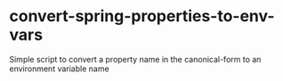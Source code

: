 # convert-spring-properties-to-env-vars
Simple script to convert a property name in the canonical-form to an environment variable name
